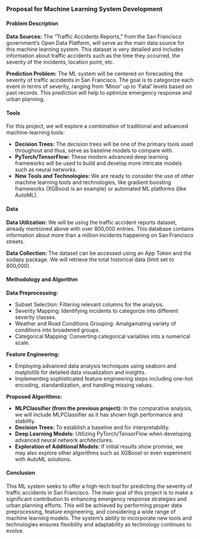 ### Proposal for Machine Learning System Development

#### Problem Description

**Data Sources:** The “Traffic Accidents Reports,” from the San Francisco government’s Open Data Platform, will serve as the main data source for this machine learning system. This dataset is very detailed and includes information about traffic accidents such as the time they occurred, the severity of the incidents, location point, etc.

**Prediction Problem:** The ML system will be centered on forecasting the severity of traffic accidents in San Francisco. The goal is to categorize each event in terms of severity, ranging from ‘Minor’ up to ‘Fatal’ levels based on past records. This prediction will help to optimize emergency response and urban planning.

#### Tools

For this project, we will explore a combination of traditional and advanced machine-learning tools:

- **Decision Trees:** The decision trees will be one of the primary tools used throughout and thus, serve as baseline models to compare with.
- **PyTorch/TensorFlow:** These modern advanced deep learning frameworks will be used to build and develop more intricate models such as neural networks.
- **New Tools and Technologies:** We are ready to consider the use of other machine learning tools and technologies, like gradient boosting frameworks (XGBoost is an example) or automated ML platforms (like AutoML).

#### Data

**Data Utilization:** We will be using the traffic accident reports dataset, already mentioned above with over 800,000 entries. This database contains information about more than a million incidents happening on San Francisco streets.

**Data Collection:** The dataset can be accessed using an App Token and the sodapy package. We will retrieve the total historical data (limit set to 800,000).

#### Methodology and Algorithm

**Data Preprocessing:**

- Subset Selection: Filtering relevant columns for the analysis.
- Severity Mapping: Identifying incidents to categorize into different severity classes.
- Weather and Road Conditions Grouping: Amalgamating variety of conditions into broadened groups.
- Categorical Mapping: Converting categorical variables into a numerical scale.

**Feature Engineering:**

- Employing advanced data analysis techniques using seaborn and matplotlib for detailed data visualization and insights.
- Implementing sophisticated feature engineering steps including one-hot encoding, standardization, and handling missing values.

**Proposed Algorithms:**

- **MLPClassifier (from the previous project):** In the comparative analysis, we will include MLPClassifier as it has shown high performance and stability.
- **Decision Trees:** To establish a baseline and for interpretability.
- **Deep Learning Models:** Utilizing PyTorch/TensorFlow when developing advanced neural network architectures.
- **Exploration of Additional Models:** If initial results show promise, we may also explore other algorithms such as XGBoost or even experiment with AutoML solutions.

#### Conclusion

This ML system seeks to offer a high-tech tool for predicting the severity of traffic accidents in San Francisco. The main goal of this project is to make a significant contribution to enhancing emergency response strategies and urban planning efforts. This will be achieved by performing proper data preprocessing, feature engineering, and considering a wide range of machine learning models. The system’s ability to incorporate new tools and technologies ensures flexibility and adaptability as technology continues to evolve.

